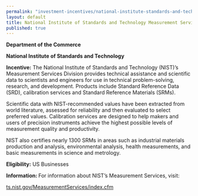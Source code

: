 ```yaml
---
permalink: "investment-incentives/national-institute-standards-and-technology-measurement-services.html"
layout: default
title: National Institute of Standards and Technology Measurement Services
published: true
---
```


<P><STRONG>Department of the Commerce</strong></p>
<P><STRONG>National Institute of Standards and Technology &nbsp;</strong></p>
<P><STRONG>Incentive:</strong> The National Institute of Standards and Technology (NIST)’s Measurement Services Division provides technical assistance and scientific data to scientists and engineers for use in technical problem-solving, research, and development. Products include Standard Reference Data (SRD), calibration services and Standard Reference Materials (SRMs).</p>
<P>Scientific data with NIST-recommended values have been extracted from world literature, assessed for reliability and then evaluated to select preferred values. Calibration services are designed to help makers and users of precision instruments achieve the highest possible levels of measurement quality and productivity. </p>
<P>NIST also certifies nearly 1300 SRMs in areas such as industrial materials production and analysis, environmental analysis, health measurements, and basic measurements in science and metrology.</p>
<P><STRONG>Eligibility:</strong> US Businesses</p>
<P><STRONG>Information:&nbsp;</strong>For information about NIST’s Measurement Services, visit: </p>
<P><A href="http://ts.nist.gov/MeasurementServices/index.cfm" target=_top>ts.nist.gov/MeasurementServices/index.cfm</a></p> 